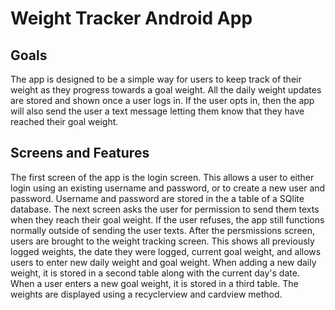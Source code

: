 # Weight Tracker Android App

## Goals
The app is designed to be a simple way for users to keep track of their weight as they progress towards a goal weight. All the daily weight updates are stored and shown once a user logs in. If the user opts in, then the app will also send the user a text message letting them know that they have reached their goal weight.

## Screens and Features

The first screen of the app is the login screen. This allows a user to either login using an existing username and password, or to create a new user and password. Username and password are stored in the a table of a SQlite database. The next screen asks the user for permission to send them texts when they reach their goal weight. If the user refuses, the app still functions normally outside of sending the user texts. After the persmissions screen, users are brought to the weight tracking screen. This shows all previously logged weights, the date they were logged, current goal weight, and allows users to enter new daily weight and goal weight. When adding a new daily weight, it is stored in a second table along with the current day's date. When a user enters a new goal weight, it is stored in a third table. The weights are displayed using a recyclerview and cardview method.
